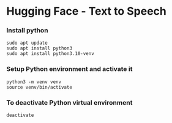 Hugging Face - Text to Speech
=============================

### Install python
```
sudo apt update
sudo apt install python3
sudo apt install python3.10-venv
```

### Setup Python environment and activate it
```
python3 -m venv venv
source venv/bin/activate
```

### To deactivate Python virtual environment
```
deactivate
```